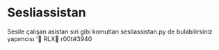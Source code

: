 # Sesliassistan
Sesile çalışan asistan siri gibi komutları sesliassistan.py de bulabilirsiniz
yapımcısı
'👑 RLX👑 r00t#3940

